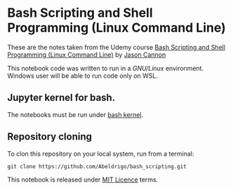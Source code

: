 
# Bash Scripting and Shell Programming (Linux Command Line)

These are the notes taken from the Udemy course [Bash Scripting and Shell Programming (Linux Command Line)](https://www.udemy.com/course/bash-scripting/) by [Jason Cannon](https://www.udemy.com/user/jasoncannon2/)

This notebook code was written to run in a *GNU/Linux* environment. Windows user will be able to run code only on WSL.

## Jupyter kernel for bash.

The notebooks must be run under [bash kernel](https://github.com/takluyver/bash_kernel).

## Repository cloning

To clon this repository on your local system, run from a terminal:

```
git clone https://github.com/Abeldrigo/bash_scripting.git
```

This notebook is released under [MIT Licence](LICENCE) terms.
